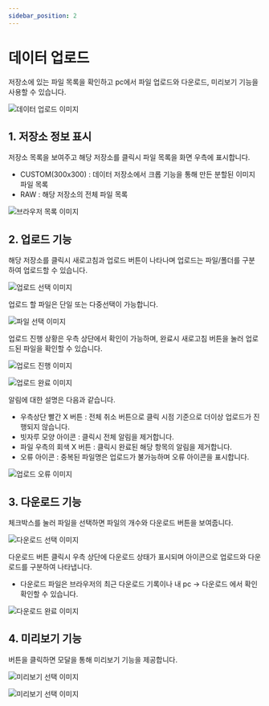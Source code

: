 ```yaml
---
sidebar_position: 2
---
```


# 데이터 업로드

저장소에 있는 파일 목록을 확인하고 pc에서 파일 업로드와 다운로드, 미리보기 기능을 사용할 수 있습니다.

![데이터 업로드 이미지](./img/browser/browser.PNG)


## 1. 저장소 정보 표시
저장소 목록을 보여주고 해당 저장소를 클릭시 파일 목록을 화면 우측에 표시합니다.

- CUSTOM(300x300) : 데이터 저장소에서 크롭 기능을 통해 만든 분할된 이미지 파일 목록
- RAW : 해당 저장소의 전체 파일 목록


![브라우저 목록 이미지](./img/resource/resource_browser.PNG)


## 2. 업로드 기능

해당 저장소를 클릭시 새로고침과 업로드 버튼이 나타나며 업로드는 파일/폴더를 구분하여 업로드할 수 있습니다.

![업로드 선택 이미지](./img/browser/browser_filefolder.PNG)

업로드 할 파일은 단일 또는 다중선택이 가능합니다.

![파일 선택 이미지](./img/browser/browser_selectfile.PNG)

업로드 진행 상황은 우측 상단에서 확인이 가능하며, 완료시 새로고침 버튼을 눌러 업로드된 파일을 확인할 수 있습니다.

![업로드 진행 이미지](./img/browser/browser_upload.PNG)

![업로드 완료 이미지](./img/browser/browser_upload_complete.PNG)

알림에 대한 설명은 다음과 같습니다.
- 우측상단 빨간 X 버튼 : 전체 취소 버튼으로 클릭 시점 기준으로 더이상 업로드가 진행되지 않습니다.
- 빗자루 모양 아이콘 : 클릭시 전체 알림을 제거합니다.
- 파일 우측의 회색 X 버튼 : 클릭시 완료된 해당 항목의 알림을 제거합니다.
- 오류 아이콘 : 중복된 파일명은 업로드가 불가능하며 오류 아이콘을 표시합니다.

![업로드 오류 이미지](./img/browser/error_name.PNG)


## 3. 다운로드 기능

체크박스를 눌러 파일을 선택하면 파일의 개수와 다운로드 버튼을 보여줍니다.

![다운로드 선택 이미지](./img/browser/browser_download_select.PNG)


다운로드 버튼 클릭시 우측 상단에 다운로드 상태가 표시되며 아이콘으로 업로드와 다운로드를 구분하여 나타냅니다.
- 다운로드 파일은 브라우저의 최근 다운로드 기록이나 내 pc -> 다운로드 에서 확인 확인할 수 있습니다.

![다운로드 완료 이미지](./img/browser/browser_download.PNG)


## 4. 미리보기 기능

버튼을 클릭하면 모달을 통해 미리보기 기능을 제공합니다.

![미리보기 선택 이미지](./img/browser/browser_view_select.PNG)

![미리보기 선택 이미지](./img/browser/browser_view.PNG)

